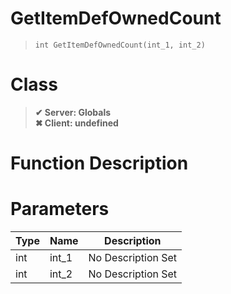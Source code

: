 # GetItemDefOwnedCount
> `int GetItemDefOwnedCount(int_1, int_2)`
# Class
> __✔ Server: Globals__  
> __✖ Client: undefined__  
# Function Description

# Parameters
Type|Name|Description
--|--|--
int|int_1|No Description Set
int|int_2|No Description Set
